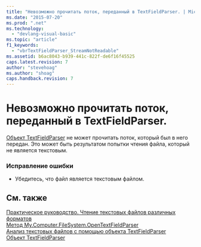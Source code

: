 ```yaml
---
title: "Невозможно прочитать поток, переданный в TextFieldParser. | Microsoft Docs"
ms.date: "2015-07-20"
ms.prod: ".net"
ms.technology: 
  - "devlang-visual-basic"
ms.topic: "article"
f1_keywords: 
  - "vbrTextFieldParser_StreamNotReadable"
ms.assetid: b6ac8043-b939-441c-822f-de6f16f45525
caps.latest.revision: 7
author: "stevehoag"
ms.author: "shoag"
caps.handback.revision: 7
---
```

# Невозможно прочитать поток, переданный в TextFieldParser.
[Объект TextFieldParser](../../visual-basic/language-reference/objects/textfieldparser-object.md) не может прочитать поток, который был в него передан. Это может быть результатом попытки чтения файла, который не является текстовым.  
  
### Исправление ошибки  
  
-   Убедитесь, что файл является текстовым файлом.  
  
## См. также  
 [Практическое руководство. Чтение текстовых файлов различных форматов](../../visual-basic/developing-apps/programming/drives-directories-files/how-to-read-from-text-files-with-multiple-formats.md)   
 [Метод My.Computer.FileSystem.OpenTextFieldParser](http://msdn.microsoft.com/ru-ru/e5869f85-c078-485f-8323-8dc716494546)   
 [Анализ текстовых файлов с помощью объекта TextFieldParser](../../visual-basic/developing-apps/programming/drives-directories-files/parsing-text-files-with-the-textfieldparser-object.md)   
 [Объект TextFieldParser](../../visual-basic/language-reference/objects/textfieldparser-object.md)